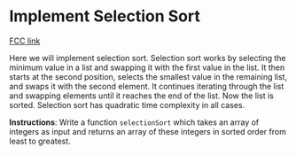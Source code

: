 # Implement Selection Sort

[FCC link](https://www.freecodecamp.org/learn/coding-interview-prep/algorithms/implement-selection-sort)

Here we will implement selection sort. Selection sort works by selecting the minimum value in a list and swapping it with the first value in the list. It then starts at the second position, selects the smallest value in the remaining list, and swaps it with the second element. It continues iterating through the list and swapping elements until it reaches the end of the list. Now the list is sorted. Selection sort has quadratic time complexity in all cases.

**Instructions**: Write a function `selectionSort` which takes an array of integers as input and returns an array of these integers in sorted order from least to greatest.
